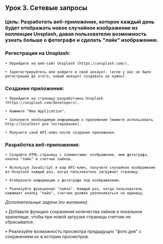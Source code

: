 ## Урок 3. Сетевые запросы

### Цель: Разработать веб-приложение, которое каждый день будет отображать новое случайное изображение из коллекции Unsplash, давая пользователю возможность узнать больше о фотографе и сделать "лайк" изображению.

### Регистрация на Unsplash:

```
• Перейдите на веб-сайт Unsplash (https://unsplash.com/).

• Зарегистрируйтесь или войдите в свой аккаунт. (если у вас не было регистрации до этого, новый аккаунт создавать не нужно).
```

### Создание приложения:

```
• Перейдите на страницу разработчика Unsplash (https://unsplash.com/developers).

• Нажмите "New Application".

• Заполните необходимую информацию о приложении (можете использовать http://localhost для тестирования).

• Получите свой API-ключ после создания приложения.
```

### Разработка веб-приложения:

```
• Создайте HTML-страницу с элементами: изображение, имя фотографа, кнопка "лайк" и счетчик лайков.

• Используя JavaScript и ваш API-ключ, получите случайное изображение из Unsplash каждый раз, когда пользователь загружает страницу.

• Отобразите информацию о фотографе под изображением.

• Реализуйте функционал "лайка". Каждый раз, когда пользователь нажимает кнопку "лайк", счетчик должен увеличиваться на единицу.
```

_Дополнительные задачи (по желанию):_

• Добавьте функцию сохранения количества лайков в локальное хранилище, чтобы при новой загрузке страницы счетчик не сбрасывался.

• Реализуйте возможность просмотра предыдущих "фото дня" с сохранением их в истории просмотров.
